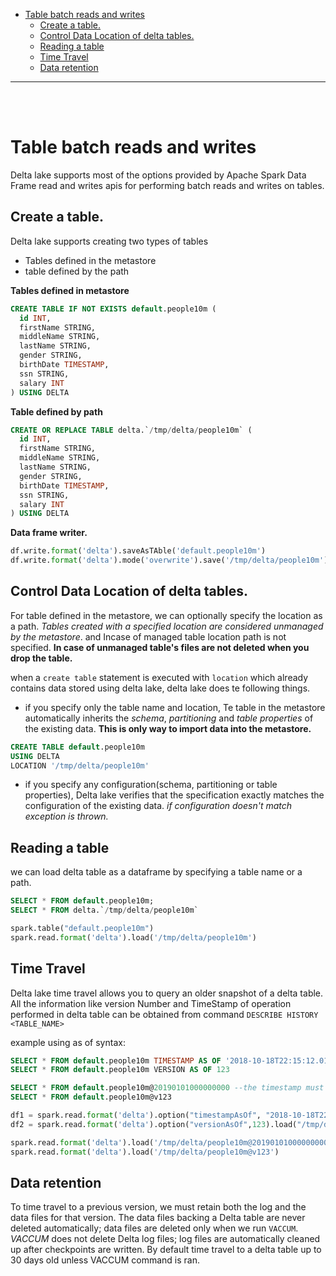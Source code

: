 - [Table batch reads and writes](#table-batch-reads-and-writes)
  - [Create a table.](#create-a-table)
  - [Control Data Location of delta tables.](#control-data-location-of-delta-tables)
  - [Reading a table](#reading-a-table)
  - [Time Travel](#time-travel)
  - [Data retention](#data-retention)

<hr>
<br />
<br />

# Table batch reads and writes

Delta lake supports most of the options provided by Apache Spark Data Frame read and writes apis for performing batch reads and writes on tables.

## Create a table.

Delta lake supports creating two types of tables
- Tables defined in the metastore
- table defined by the path

**Tables defined in metastore**

```sql
CREATE TABLE IF NOT EXISTS default.people10m (
  id INT,
  firstName STRING,
  middleName STRING,
  lastName STRING,
  gender STRING,
  birthDate TIMESTAMP,
  ssn STRING,
  salary INT
) USING DELTA
```

**Table defined by path**
```sql
CREATE OR REPLACE TABLE delta.`/tmp/delta/people10m` (
  id INT,
  firstName STRING,
  middleName STRING,
  lastName STRING,
  gender STRING,
  birthDate TIMESTAMP,
  ssn STRING,
  salary INT
) USING DELTA
```

**Data frame writer.**
```python
df.write.format('delta').saveAsTAble('default.people10m')
df.write.format('delta').mode('overwrite').save('/tmp/delta/people10m')
```


## Control Data Location of delta tables.
For table defined in the metastore, we can optionally specify the location as a path. *Tables created with a specified location are considered unmanaged by the metastore*. and Incase of managed table location path is not specified. **In case of unmanaged table's files are not deleted when you drop the table.**

when a `create table` statement is executed with `location` which already contains data stored using delta lake, delta lake does te following things.
- if you specify only the table name and location, Te table in the metastore automatically inherits the *schema*, *partitioning* and *table properties* of the existing data. **This is only way to import data into the metastore.**

```sql
CREATE TABLE default.people10m
USING DELTA
LOCATION '/tmp/delta/people10m'
```

- if you specify any configuration(schema, partitioning or table properties), Delta lake verifies that the specification exactly matches the configuration of the existing data. *if configuration doesn't match exception is thrown.*

## Reading a table
we can load delta table as a dataframe by specifying a table name or a path.

```sql
SELECT * FROM default.people10m;
SELECT * FROM delta.`/tmp/delta/people10m`
```

```python
spark.table("default.people10m")
spark.read.format('delta').load('/tmp/delta/people10m')
```

## Time Travel
Delta lake time travel allows you to query an older snapshot of a delta table. All the information like version Number and TimeStamp of operation performed in delta table can be obtained from command `DESCRIBE HISTORY <TABLE_NAME>`

example using as of syntax:
```sql
SELECT * FROM default.people10m TIMESTAMP AS OF '2018-10-18T22:15:12.013z'
SELECT * FROM default.people10m VERSION AS OF 123

SELECT * FROM default.people10m@20190101000000000 --the timestamp must be in yyyyMMddHHmmssSSS format.
SELECT * FROM default.people10m@v123
```

```python
df1 = spark.read.format('delta').option("timestampAsOf", "2018-10-18T22:15:12.013z").load("/tmp/delta/people10m")
df2 = spark.read.format('delta').option("versionAsOf",123).load("/tmp/delta/people10m")

spark.read.format('delta').load('/tmp/delta/people10m@20190101000000000') 
spark.read.format('delta').load('/tmp/delta/people10m@v123')
```

## Data retention
To time travel to a previous version, we must retain both the log and the data files for that version. The data files backing a Delta table are never deleted automatically; data files are deleted only when we run `VACCUM`. *VACCUM* does not delete Delta log files; log files are automatically cleaned up after checkpoints are written. By default time travel to a delta table up to 30 days old unless VACCUM command is ran.


